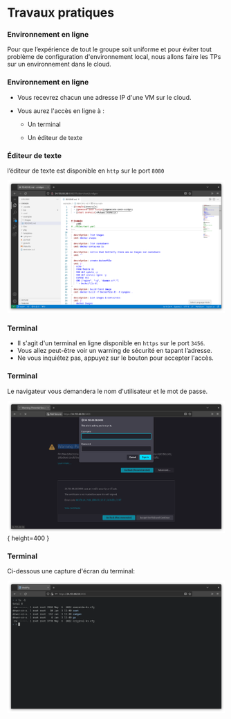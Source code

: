 # Travaux pratiques

### Environnement en ligne
Pour que l’expérience de tout le groupe soit uniforme
et pour éviter tout problème de configuration d'environnement local,
nous allons faire les TPs sur un environnement dans le cloud.

### Environnement en ligne
- Vous recevrez chacun une adresse IP d'une VM sur le cloud.

- Vous aurez l'accès en ligne à :

    - Un terminal 

    - Un éditeur de texte

### Éditeur de texte
l’éditeur de texte est disponible en `http` sur le port `8080`

![](images/general/vs_code_online_screenshot.png)

### Terminal
- Il s'agit d'un terminal en ligne disponible en `https` sur le port `3456`.
- Vous allez peut-être voir un warning de sécurité en tapant l’adresse.
- Ne vous inquiétez pas, appuyez sur le bouton pour accepter l'accès.

### Terminal
Le navigateur vous demandera le nom d'utilisateur et le mot de passe.

![](images/general/terminal_online_login.png){ height=400 }



### Terminal
Ci-dessous une capture d'écran du terminal:

![](images/general/terminal_online_screenshot.png)

